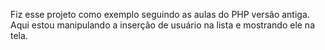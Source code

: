 Fiz esse projeto como exemplo seguindo as aulas do PHP versão antiga.
Aqui estou manipulando a inserção de usuário na lista e mostrando ele na tela.